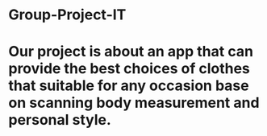 # Group-Project-IT
# Our project is about an app that can provide the best choices of clothes that suitable for any occasion base on scanning body measurement and personal style. 
